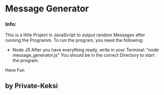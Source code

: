 # Message Generator

### Info:
This is a little Project in JavaScript to output random Messages after running the Programm.
To run the program, you need the following:
+ Node JS
After you have everything ready, write in your Terminal: "node message_generator.js"
You should be in the correct Directory to start the program.

Have Fun

## by Private-Keksi